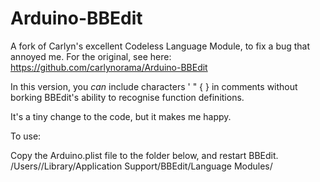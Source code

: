 Arduino-BBEdit
==============

A fork of Carlyn's excellent Codeless Language Module, to fix a bug that annoyed me.
For the original, see here:
  https://github.com/carlynorama/Arduino-BBEdit

In this version, you *can* include characters ' " { } in comments
without borking BBEdit's ability to recognise function definitions.

It's a tiny change to the code, but it makes me happy.

To use:

Copy the Arduino.plist file to the folder below, and restart BBEdit.
  /Users/<youruserid>/Library/Application Support/BBEdit/Language Modules/
